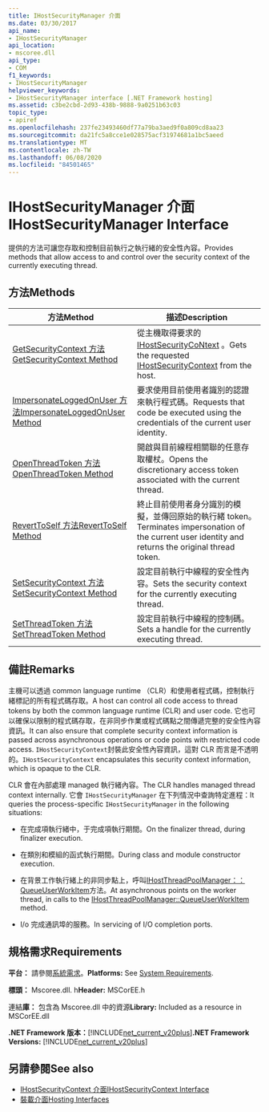 ```yaml
---
title: IHostSecurityManager 介面
ms.date: 03/30/2017
api_name:
- IHostSecurityManager
api_location:
- mscoree.dll
api_type:
- COM
f1_keywords:
- IHostSecurityManager
helpviewer_keywords:
- IHostSecurityManager interface [.NET Framework hosting]
ms.assetid: c3be2cbd-2d93-438b-9888-9a0251b63c03
topic_type:
- apiref
ms.openlocfilehash: 237fe23493460df77a79ba3aed9f0a809cd8aa23
ms.sourcegitcommit: da21fc5a8cce1e028575acf31974681a1bc5aeed
ms.translationtype: MT
ms.contentlocale: zh-TW
ms.lasthandoff: 06/08/2020
ms.locfileid: "84501465"
---
```

# <a name="ihostsecuritymanager-interface"></a><span data-ttu-id="eecc7-102">IHostSecurityManager 介面</span><span class="sxs-lookup"><span data-stu-id="eecc7-102">IHostSecurityManager Interface</span></span>
<span data-ttu-id="eecc7-103">提供的方法可讓您存取和控制目前執行之執行緒的安全性內容。</span><span class="sxs-lookup"><span data-stu-id="eecc7-103">Provides methods that allow access to and control over the security context of the currently executing thread.</span></span>  
  
## <a name="methods"></a><span data-ttu-id="eecc7-104">方法</span><span class="sxs-lookup"><span data-stu-id="eecc7-104">Methods</span></span>  
  
|<span data-ttu-id="eecc7-105">方法</span><span class="sxs-lookup"><span data-stu-id="eecc7-105">Method</span></span>|<span data-ttu-id="eecc7-106">描述</span><span class="sxs-lookup"><span data-stu-id="eecc7-106">Description</span></span>|  
|------------|-----------------|  
|[<span data-ttu-id="eecc7-107">GetSecurityContext 方法</span><span class="sxs-lookup"><span data-stu-id="eecc7-107">GetSecurityContext Method</span></span>](ihostsecuritymanager-getsecuritycontext-method.md)|<span data-ttu-id="eecc7-108">從主機取得要求的[IHostSecurityCoNtext](ihostsecuritycontext-interface.md) 。</span><span class="sxs-lookup"><span data-stu-id="eecc7-108">Gets the requested [IHostSecurityContext](ihostsecuritycontext-interface.md) from the host.</span></span>|  
|[<span data-ttu-id="eecc7-109">ImpersonateLoggedOnUser 方法</span><span class="sxs-lookup"><span data-stu-id="eecc7-109">ImpersonateLoggedOnUser Method</span></span>](ihostsecuritymanager-impersonateloggedonuser-method.md)|<span data-ttu-id="eecc7-110">要求使用目前使用者識別的認證來執行程式碼。</span><span class="sxs-lookup"><span data-stu-id="eecc7-110">Requests that code be executed using the credentials of the current user identity.</span></span>|  
|[<span data-ttu-id="eecc7-111">OpenThreadToken 方法</span><span class="sxs-lookup"><span data-stu-id="eecc7-111">OpenThreadToken Method</span></span>](ihostsecuritymanager-openthreadtoken-method.md)|<span data-ttu-id="eecc7-112">開啟與目前線程相關聯的任意存取權杖。</span><span class="sxs-lookup"><span data-stu-id="eecc7-112">Opens the discretionary access token associated with the current thread.</span></span>|  
|[<span data-ttu-id="eecc7-113">RevertToSelf 方法</span><span class="sxs-lookup"><span data-stu-id="eecc7-113">RevertToSelf Method</span></span>](ihostsecuritymanager-reverttoself-method.md)|<span data-ttu-id="eecc7-114">終止目前使用者身分識別的模擬，並傳回原始的執行緒 token。</span><span class="sxs-lookup"><span data-stu-id="eecc7-114">Terminates impersonation of the current user identity and returns the original thread token.</span></span>|  
|[<span data-ttu-id="eecc7-115">SetSecurityContext 方法</span><span class="sxs-lookup"><span data-stu-id="eecc7-115">SetSecurityContext Method</span></span>](ihostsecuritymanager-setsecuritycontext-method.md)|<span data-ttu-id="eecc7-116">設定目前執行中線程的安全性內容。</span><span class="sxs-lookup"><span data-stu-id="eecc7-116">Sets the security context for the currently executing thread.</span></span>|  
|[<span data-ttu-id="eecc7-117">SetThreadToken 方法</span><span class="sxs-lookup"><span data-stu-id="eecc7-117">SetThreadToken Method</span></span>](ihostsecuritymanager-setthreadtoken-method.md)|<span data-ttu-id="eecc7-118">設定目前執行中線程的控制碼。</span><span class="sxs-lookup"><span data-stu-id="eecc7-118">Sets a handle for the currently executing thread.</span></span>|  
  
## <a name="remarks"></a><span data-ttu-id="eecc7-119">備註</span><span class="sxs-lookup"><span data-stu-id="eecc7-119">Remarks</span></span>  
 <span data-ttu-id="eecc7-120">主機可以透過 common language runtime （CLR）和使用者程式碼，控制執行緒標記的所有程式碼存取。</span><span class="sxs-lookup"><span data-stu-id="eecc7-120">A host can control all code access to thread tokens by both the common language runtime (CLR) and user code.</span></span> <span data-ttu-id="eecc7-121">它也可以確保以限制的程式碼存取，在非同步作業或程式碼點之間傳遞完整的安全性內容資訊。</span><span class="sxs-lookup"><span data-stu-id="eecc7-121">It can also ensure that complete security context information is passed across asynchronous operations or code points with restricted code access.</span></span> <span data-ttu-id="eecc7-122">`IHostSecurityContext`封裝此安全性內容資訊，這對 CLR 而言是不透明的。</span><span class="sxs-lookup"><span data-stu-id="eecc7-122">`IHostSecurityContext` encapsulates this security context information, which is opaque to the CLR.</span></span>  
  
 <span data-ttu-id="eecc7-123">CLR 會在內部處理 managed 執行緒內容。</span><span class="sxs-lookup"><span data-stu-id="eecc7-123">The CLR handles managed thread context internally.</span></span> <span data-ttu-id="eecc7-124">它會 `IHostSecurityManager` 在下列情況中查詢特定進程：</span><span class="sxs-lookup"><span data-stu-id="eecc7-124">It queries the process-specific `IHostSecurityManager` in the following situations:</span></span>  
  
- <span data-ttu-id="eecc7-125">在完成項執行緒中，于完成項執行期間。</span><span class="sxs-lookup"><span data-stu-id="eecc7-125">On the finalizer thread, during finalizer execution.</span></span>  
  
- <span data-ttu-id="eecc7-126">在類別和模組的函式執行期間。</span><span class="sxs-lookup"><span data-stu-id="eecc7-126">During class and module constructor execution.</span></span>  
  
- <span data-ttu-id="eecc7-127">在背景工作執行緒上的非同步點上，呼叫[IHostThreadPoolManager：： QueueUserWorkItem](ihostthreadpoolmanager-queueuserworkitem-method.md)方法。</span><span class="sxs-lookup"><span data-stu-id="eecc7-127">At asynchronous points on the worker thread, in calls to the [IHostThreadPoolManager::QueueUserWorkItem](ihostthreadpoolmanager-queueuserworkitem-method.md) method.</span></span>  
  
- <span data-ttu-id="eecc7-128">I/o 完成通訊埠的服務。</span><span class="sxs-lookup"><span data-stu-id="eecc7-128">In servicing of I/O completion ports.</span></span>  
  
## <a name="requirements"></a><span data-ttu-id="eecc7-129">規格需求</span><span class="sxs-lookup"><span data-stu-id="eecc7-129">Requirements</span></span>  
 <span data-ttu-id="eecc7-130">**平台：** 請參閱[系統需求](../../get-started/system-requirements.md)。</span><span class="sxs-lookup"><span data-stu-id="eecc7-130">**Platforms:** See [System Requirements](../../get-started/system-requirements.md).</span></span>  
  
 <span data-ttu-id="eecc7-131">**標頭：** Mscoree.dll. h</span><span class="sxs-lookup"><span data-stu-id="eecc7-131">**Header:** MSCorEE.h</span></span>  
  
 <span data-ttu-id="eecc7-132">連結**庫：** 包含為 Mscoree.dll 中的資源</span><span class="sxs-lookup"><span data-stu-id="eecc7-132">**Library:** Included as a resource in MSCorEE.dll</span></span>  
  
 <span data-ttu-id="eecc7-133">**.NET Framework 版本：**[!INCLUDE[net_current_v20plus](../../../../includes/net-current-v20plus-md.md)]</span><span class="sxs-lookup"><span data-stu-id="eecc7-133">**.NET Framework Versions:** [!INCLUDE[net_current_v20plus](../../../../includes/net-current-v20plus-md.md)]</span></span>  
  
## <a name="see-also"></a><span data-ttu-id="eecc7-134">另請參閱</span><span class="sxs-lookup"><span data-stu-id="eecc7-134">See also</span></span>

- [<span data-ttu-id="eecc7-135">IHostSecurityContext 介面</span><span class="sxs-lookup"><span data-stu-id="eecc7-135">IHostSecurityContext Interface</span></span>](ihostsecuritycontext-interface.md)
- [<span data-ttu-id="eecc7-136">裝載介面</span><span class="sxs-lookup"><span data-stu-id="eecc7-136">Hosting Interfaces</span></span>](hosting-interfaces.md)
